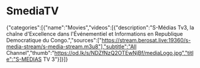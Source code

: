 # SmediaTV
{"categories":[{"name":"Movies","videos":[{"description":"S-Médias Tv3, la chaîne d'Excellence dans l'Événementiel et Informations en Republique Democratique du Congo.","sources":["https://stream.berosat.live:19360/s-media-stream/s-media-stream.m3u8"],"subtitle":"All Channel","thumb":"https://od.lk/s/NDZfNzQ2OTEwNjBf/mediaLogo.jpg","title":"S-MEDIAS TV 3"}]}]}
